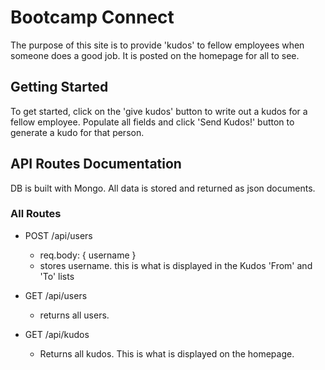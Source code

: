 # Bootcamp Connect
The purpose of this site is to provide 'kudos' to fellow employees when someone does a good job. It is posted on the homepage for all to see.

## Getting Started
To get started, click on the 'give kudos' button to write out a kudos for a fellow employee. Populate all fields and click 'Send Kudos!' button to generate a kudo for that person. 


## API Routes Documentation
DB is built with Mongo. All data is stored and returned as json documents.

### All Routes
- POST /api/users
   - req.body: {
       username
   }
   - stores username. this is what is displayed in the Kudos 'From' and 'To' lists

- GET /api/users
   - returns all users.

- GET /api/kudos
    - Returns all kudos. This is what is displayed on the homepage.


